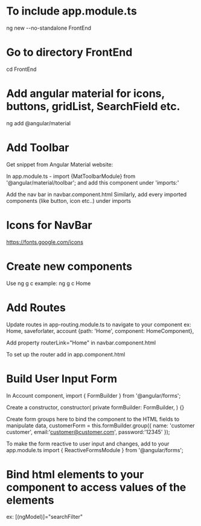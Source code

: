 # To include app.module.ts
ng new --no-standalone FrontEnd

# Go to directory FrontEnd 
cd FrontEnd 

# Add angular material for icons, buttons, gridList, SearchField etc.
ng add @angular/material

# Add Toolbar
Get snippet from Angular Material website:

In app.module.ts -
import {MatToolbarModule} from '@angular/material/toolbar';
and add this component under 'imports:'

Add the nav bar in  navbar.component.html
Similarly, add every imported components (like button, icon etc..) under imports

# Icons for NavBar
https://fonts.google.com/icons

# Create new components 
Use ng g c <component-name>
example: ng g c Home

# Add Routes
Update routes in app-routing.module.ts to navigate to your component ex: Home, saveforlater, account
{path: 'Home', component: HomeComponent},

Add property routerLink="Home" in navbar.component.html

To set up the router add <router-outlet></router-outlet> in app.component.html 

# Build User Input Form
In Account component,
import { FormBuilder } from '@angular/forms';

Create a constructor,
 constructor(
    private formBuilder: FormBuilder,
  ) {}

Create form groups here to bind the component to the HTML fields to manipulate data,
customerForm = this.formBuilder.group({
    name: 'customer customer',
    email:'customer@customer.com',
    password:'12345'
  });

To make the form reactive to user input and changes, add to your app.module.ts
import { ReactiveFormsModule } from '@angular/forms';

# Bind html elements to your component to access values of the elements
ex: [(ngModel)]="searchFilter"